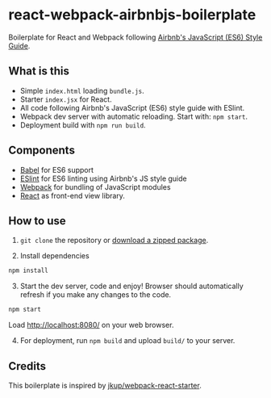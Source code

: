 # react-webpack-airbnbjs-boilerplate

Boilerplate for React and Webpack following [Airbnb's JavaScript (ES6) Style Guide](https://github.com/airbnb/javascript).

## What is this

- Simple `index.html` loading `bundle.js`.
- Starter `index.jsx` for React.
- All code following Airbnb's JavaScript (ES6) style guide with ESlint.
- Webpack dev server with automatic reloading. Start with: `npm start`.
- Deployment build with `npm run build`.

## Components

- [Babel](https://babeljs.io) for ES6 support
- [ESlint](http://eslint.org) for ES6 linting using Airbnb's JS style guide
- [Webpack](https://webpack.github.io) for bundling of JavaScript modules
- [React](https://facebook.github.io/react/) as front-end view library.

## How to use

1. `git clone` the repository or [download a zipped package](https://github.com/uzyn/react-webpack-airbnbjs-boilerplate/archive/master.zip).

2. Install dependencies

  ```bash
  npm install
  ```

3. Start the dev server, code and enjoy! Browser should automatically refresh if you make any changes to the code.

  ```bash
  npm start
  ```

  Load [http://localhost:8080/](http://localhost:8080/) on your web browser.

4. For deployment, run `npm build` and upload `build/` to your server.

## Credits

This boilerplate is inspired by [jkup/webpack-react-starter](https://github.com/jkup/webpack-react-starter).

